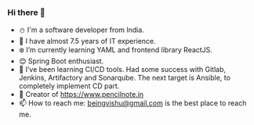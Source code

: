 ### Hi there 👋

- :snowman: I'm a software developer from India. 
- :office:  I have almost 7.5 years of IT experience.
- :snowflake: I’m currently learning YAML and frontend library ReactJS.
- :blush: Spring Boot enthusiast.
- 🤔 I’ve been learning CI/CD tools. Had some success with Gitlab, Jenkins, Artifactory and Sonarqube. The next target is Ansible, to completely implement CD part.
- 🌱 Creator of https://www.pencilnote.in
- 📫 How to reach me: beingvishu@gmail.com is the best place to reach me.
<!-- 
- ⚡ Fun fact: I'm always moved by Mathematics fun facts. Example: x% of y is always y% of x.
-->
